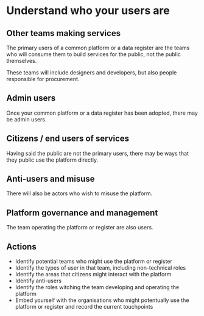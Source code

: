 <!-- TITLE: Who are the users? -->
<!-- SUBTITLE: Different types of users of platforms and their needs -->

# Understand who your users are

## Other teams making services

The primary users of a common platform or a data register are the teams who will consume them to build services for the public, not the public themselves.

These teams will include designers and developers, but also people responsible for procurement.

## Admin users

Once your common platform or a data register has been adopted, there may be admin users.

## Citizens / end users of services

Having said the public are not the primary users, there may be ways that they public use the platform directly.

## Anti-users and misuse

There will also be actors who wish to misuse the platform.

## Platform governance and management 

The team operating the platform or register are also users.

## Actions

* Identify potential teams who might use the platform or register
* Identify the types of user in that team, including non-technical roles
* Identify the areas that citizens might interact with the platform
* Identify anti-users
* Identify the roles witching the team developing and operating the platform
* Embed yourself with the organisations who might potentually use the platform or register and record the current touchpoints
